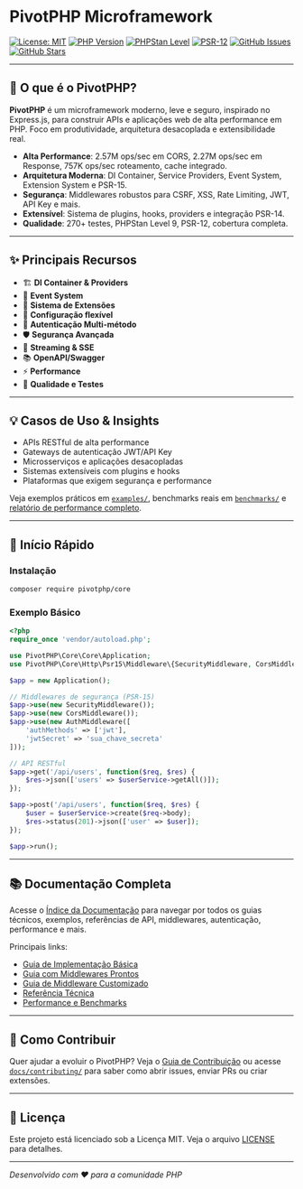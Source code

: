# PivotPHP Microframework

[![License: MIT](https://img.shields.io/badge/License-MIT-yellow.svg)](https://opensource.org/licenses/MIT)
[![PHP Version](https://img.shields.io/badge/PHP-8.1%2B-blue.svg)](https://php.net)
[![PHPStan Level](https://img.shields.io/badge/PHPStan-Level%209-brightgreen.svg)](https://phpstan.org/)
[![PSR-12](https://img.shields.io/badge/PSR--12%20%2F%20PSR--15-compliant-brightgreen)](https://www.php-fig.org/psr/psr-12/)
[![GitHub Issues](https://img.shields.io/github/issues/PivotPHP/pivotphp-core)](https://github.com/PivotPHP/pivotphp-core/issues)
[![GitHub Stars](https://img.shields.io/github/stars/PivotPHP/pivotphp-core)](https://github.com/PivotPHP/pivotphp-core/stargazers)

---

## 🚀 O que é o PivotPHP?

**PivotPHP** é um microframework moderno, leve e seguro, inspirado no Express.js, para construir APIs e aplicações web de alta performance em PHP. Foco em produtividade, arquitetura desacoplada e extensibilidade real.

- **Alta Performance**: 2.57M ops/sec em CORS, 2.27M ops/sec em Response, 757K ops/sec roteamento, cache integrado.
- **Arquitetura Moderna**: DI Container, Service Providers, Event System, Extension System e PSR-15.
- **Segurança**: Middlewares robustos para CSRF, XSS, Rate Limiting, JWT, API Key e mais.
- **Extensível**: Sistema de plugins, hooks, providers e integração PSR-14.
- **Qualidade**: 270+ testes, PHPStan Level 9, PSR-12, cobertura completa.

---

## ✨ Principais Recursos

- 🏗️ **DI Container & Providers**
- 🎪 **Event System**
- 🧩 **Sistema de Extensões**
- 🔧 **Configuração flexível**
- 🔐 **Autenticação Multi-método**
- 🛡️ **Segurança Avançada**
- 📡 **Streaming & SSE**
- 📚 **OpenAPI/Swagger**
- ⚡ **Performance**
- 🧪 **Qualidade e Testes**

---

## 💡 Casos de Uso & Insights

- APIs RESTful de alta performance
- Gateways de autenticação JWT/API Key
- Microsserviços e aplicações desacopladas
- Sistemas extensíveis com plugins e hooks
- Plataformas que exigem segurança e performance

Veja exemplos práticos em [`examples/`](examples/), benchmarks reais em [`benchmarks/`](benchmarks/) e [relatório de performance completo](docs/performance/PERFORMANCE_REPORT_v1.0.0.md).

---

## 🚀 Início Rápido

### Instalação

```bash
composer require pivotphp/core
```

### Exemplo Básico

```php
<?php
require_once 'vendor/autoload.php';

use PivotPHP\Core\Core\Application;
use PivotPHP\Core\Http\Psr15\Middleware\{SecurityMiddleware, CorsMiddleware, AuthMiddleware};

$app = new Application();

// Middlewares de segurança (PSR-15)
$app->use(new SecurityMiddleware());
$app->use(new CorsMiddleware());
$app->use(new AuthMiddleware([
    'authMethods' => ['jwt'],
    'jwtSecret' => 'sua_chave_secreta'
]));

// API RESTful
$app->get('/api/users', function($req, $res) {
    $res->json(['users' => $userService->getAll()]);
});

$app->post('/api/users', function($req, $res) {
    $user = $userService->create($req->body);
    $res->status(201)->json(['user' => $user]);
});

$app->run();
```

---

## 📚 Documentação Completa

Acesse o [Índice da Documentação](docs/index.md) para navegar por todos os guias técnicos, exemplos, referências de API, middlewares, autenticação, performance e mais.

Principais links:
- [Guia de Implementação Básica](docs/implementions/usage_basic.md)
- [Guia com Middlewares Prontos](docs/implementions/usage_with_middleware.md)
- [Guia de Middleware Customizado](docs/implementions/usage_with_custom_middleware.md)
- [Referência Técnica](docs/techinical/application.md)
- [Performance e Benchmarks](docs/performance/benchmarks/)

---

## 🤝 Como Contribuir

Quer ajudar a evoluir o PivotPHP? Veja o [Guia de Contribuição](CONTRIBUTING.md) ou acesse [`docs/contributing/`](docs/contributing/) para saber como abrir issues, enviar PRs ou criar extensões.

---

## 📄 Licença

Este projeto está licenciado sob a Licença MIT. Veja o arquivo [LICENSE](LICENSE) para detalhes.

---

*Desenvolvido com ❤️ para a comunidade PHP*

